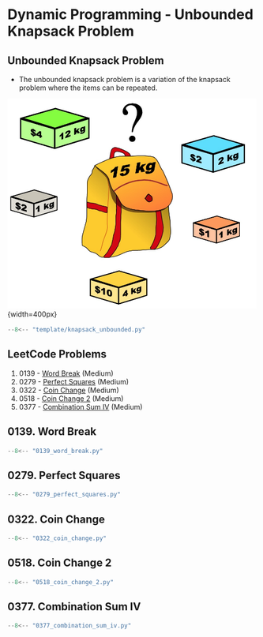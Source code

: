 # Dynamic Programming - Unbounded Knapsack Problem

## Unbounded Knapsack Problem

- The unbounded knapsack problem is a variation of the knapsack problem where the items can be repeated.

![knapsack01](../imgs/knapsack01.jpg){width=400px}

```python linenums="1"
--8<-- "template/knapsack_unbounded.py"
```

## LeetCode Problems

1. 0139 - [Word Break](https://leetcode.com/problems/word-break/) (Medium)
2. 0279 - [Perfect Squares](https://leetcode.com/problems/perfect-squares/) (Medium)
3. 0322 - [Coin Change](https://leetcode.com/problems/coin-change/) (Medium)
4. 0518 - [Coin Change 2](https://leetcode.com/problems/coin-change-2/) (Medium)
5. 0377 - [Combination Sum IV](https://leetcode.com/problems/combination-sum-iv/) (Medium)

## 0139. Word Break

```python linenums="1"
--8<-- "0139_word_break.py"
```

## 0279. Perfect Squares

```python linenums="1"
--8<-- "0279_perfect_squares.py"
```

## 0322. Coin Change

```python linenums="1"
--8<-- "0322_coin_change.py"
```

## 0518. Coin Change 2

```python linenums="1"
--8<-- "0518_coin_change_2.py"
```

## 0377. Combination Sum IV

```python linenums="1"
--8<-- "0377_combination_sum_iv.py"
```
